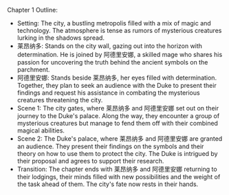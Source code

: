 Chapter 1 Outline:
- Setting: The city, a bustling metropolis filled with a mix of magic and technology. The atmosphere is tense as rumors of mysterious creatures lurking in the shadows spread.
- 莱昂纳多: Stands on the city wall, gazing out into the horizon with determination. He is joined by 阿德里安娜, a skilled mage who shares his passion for uncovering the truth behind the ancient symbols on the parchment.
- 阿德里安娜: Stands beside 莱昂纳多, her eyes filled with determination. Together, they plan to seek an audience with the Duke to present their findings and request his assistance in combating the mysterious creatures threatening the city.
- Scene 1: The city gates, where 莱昂纳多 and 阿德里安娜 set out on their journey to the Duke's palace. Along the way, they encounter a group of mysterious creatures but manage to fend them off with their combined magical abilities.
- Scene 2: The Duke's palace, where 莱昂纳多 and 阿德里安娜 are granted an audience. They present their findings on the symbols and their theory on how to use them to protect the city. The Duke is intrigued by their proposal and agrees to support their research.
- Transition: The chapter ends with 莱昂纳多 and 阿德里安娜 returning to their lodgings, their minds filled with new possibilities and the weight of the task ahead of them. The city's fate now rests in their hands.